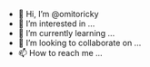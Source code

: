 - 👋 Hi, I’m @omitoricky
- 👀 I’m interested in ...
- 🌱 I’m currently learning ...
- 💞️ I’m looking to collaborate on ...
- 📫 How to reach me ...

<!---
omitoricky/omitoricky is a ✨ special ✨ repository because its `README.md` (this file) appears on your GitHub profile.
You can click the Preview link to take a look at your changes.
--->
